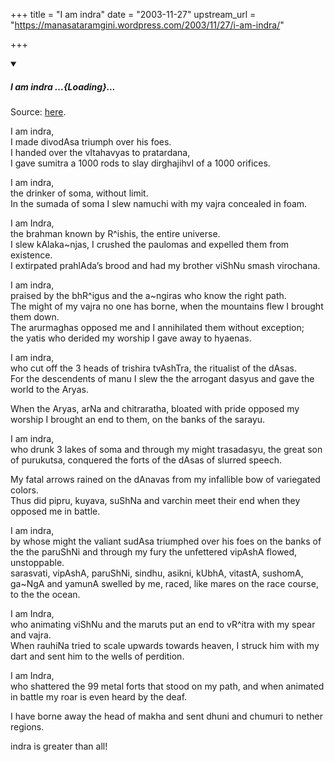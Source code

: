 +++
title = "I am indra"
date = "2003-11-27"
upstream_url = "https://manasataramgini.wordpress.com/2003/11/27/i-am-indra/"

+++
<div class="js_include" includetitle="false" newlevelforh1="5" unfilled url="/english/pause-heavy-verse/hindu/MT/2003-11-27_i-am-indra/">
<details open><summary><h5>I am indra ...{Loading}...</h5></summary>

Source: [here](https://manasataramgini.wordpress.com/2003/11/27/i-am-indra/).

I am indra,  
I made divodAsa triumph over his foes.  
I handed over the vItahavyas to pratardana,  
I gave sumitra a 1000 rods to slay dirghajihvI of a 1000 orifices.  

I am indra,  
the drinker of soma, without limit.  
In the sumada of soma I slew namuchi with my vajra concealed in foam.  

I am Indra,  
the brahman known by R^ishis, the entire universe.  
I slew kAlaka\~njas, I crushed the paulomas and expelled them from existence.  
I extirpated prahlAda’s brood and had my brother viShNu smash virochana.  

I am indra,  
praised by the bhR^igus and the a\~ngiras who know the right path.  
The might of my vajra no one has borne, when the mountains flew I brought them down.  
The arurmaghas opposed me and I annihilated them without exception;  
the yatis who derided my worship I gave away to hyaenas.  

I am indra,  
who cut off the 3 heads of trishira tvAshTra, the ritualist of the dAsas.  
For the descendents of manu I slew the the arrogant dasyus and gave the world to the Aryas.  

When the Aryas, arNa and chitraratha, bloated with pride opposed my worship I brought an end to them, on the banks of the sarayu.  

I am indra,  
who drunk 3 lakes of soma and through my might trasadasyu, the great son of purukutsa, conquered the forts of the dAsas of slurred speech.  

My fatal arrows rained on the dAnavas from my infallible bow of variegated colors.  
Thus did pipru, kuyava, suShNa and varchin meet their end when they opposed me in battle.  

I am indra,  
by whose might the valiant sudAsa triumphed over his foes on the banks of the the paruShNi and through my fury the unfettered vipAshA flowed, unstoppable.  
sarasvati, vipAshA, paruShNi, sindhu, asikni, kUbhA, vitastA, sushomA, ga\~NgA and yamunA swelled by me, raced, like mares on the race course, to the the ocean.  

I am Indra,  
who animating viShNu and the maruts put an end to vR^itra with my spear and vajra.  
When rauhiNa tried to scale upwards towards heaven, I struck him with my dart and sent him to the wells of perdition.  

I am Indra,  
who shattered the 99 metal forts that stood on my path, and when animated in battle my roar is even heard by the deaf.  

I have borne away the head of makha and sent dhuni and chumuri to nether regions.

indra is greater than all!

</details>
</div>
